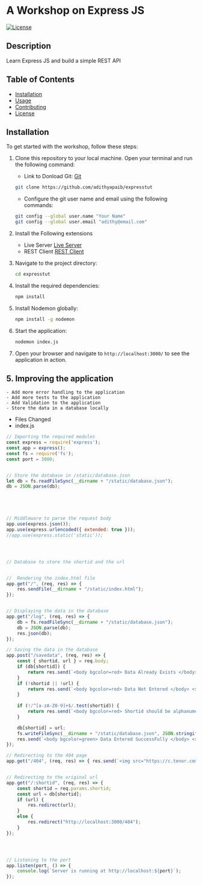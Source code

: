# A Workshop on Express JS

[![License](https://img.shields.io/badge/license-MIT-blue.svg)](https://opensource.org/licenses/MIT)

## Description

Learn Express JS and build a simple REST API



## Table of Contents

- [Installation](#installation)
- [Usage](#usage)
- [Contributing](#contributing)
- [License](#license)

## Installation

To get started with the workshop, follow these steps:

1. Clone this repository to your local machine. Open your terminal and run the following command:

    - Link to Donload Git: [Git](https://git-scm.com/downloads)

    ```bash
    git clone https://github.com/adithyapaib/expresstut
    ```
    - Configure the git user name and email using the following commands:
    ```bash
    git config --global user.name "Your Name"
    git config --global user.email "adithy@email.com"
    ```
2. Install the Following extensions 
    - Live Server
    [Live Server](https://marketplace.visualstudio.com/items?itemName=ritwickdey.LiveServer)
    - REST Client
    [REST Client](https://marketplace.visualstudio.com/items?itemName=humao.rest-client)


2. Navigate to the project directory:

    ```bash
    cd expresstut
    ```

3. Install the required dependencies:

    ```bash
    npm install
    ```

4. Install Nodemon globally:

    ```bash
    npm install -g nodemon
    ```
4. Start the application:

    ```bash
   nodemon index.js
    ```
5. Open your browser and navigate to `http://localhost:3000/` to see the application in action.


## 5. Improving the application

    - Add more error handling to the application
    - Add more tests to the application
    - Add Validation to the application
    - Store the data in a database locally


- Files Changed 
- index.js
```javascript 
// Importing the required modules
const express = require('express');
const app = express();
const fs = require('fs');
const port = 3000;


// Store the database in /static/database.json
let db = fs.readFileSync(__dirname + "/static/database.json");
db = JSON.parse(db);





// Middleware to parse the request body
app.use(express.json());
app.use(express.urlencoded({ extended: true }));
//app.use(express.static('static'));




// Database to store the shortid and the url


//  Rendering the index.html file
app.get("/", (req, res) => {
    res.sendFile(__dirname + "/static/index.html");
});


// Displaying the data in the database
app.get("/log", (req, res) => {
    db = fs.readFileSync(__dirname + "/static/database.json");
    db = JSON.parse(db);
    res.json(db);
});

// Saving the data in the database
app.post("/savedata", (req, res) => {
    const { shortid, url } = req.body;
    if (db[shortid]) {
        return res.send(`<body bgcolor=red> Data Already Exists </body> <script>setTimeout(() => {window.location.href = "/";}, 2000);</script>`);
    }
    if (!shortid || !url) {
        return res.send(`<body bgcolor=red> Data Not Entered </body> <script>setTimeout(() => {window.location.href = "/";}, 2000);</script>`);
    }
    
    if (!/^[a-zA-Z0-9]+$/.test(shortid)) {
        return res.send(`<body bgcolor=red> Shortid should be alphanumeric </body> <script>setTimeout(() => {window.location.href = "/";}, 2000);</script>`);
    }

    db[shortid] = url;
    fs.writeFileSync(__dirname + "/static/database.json", JSON.stringify(db));
    res.send(`<body bgcolor=green> Data Entered SuccessFully </body> <script>setTimeout(() => {window.location.href = "/";}, 2000);</script>`)
});

// Redirecting to the 404 page
app.get("/404", (req, res) => { res.send(`<img src="https://c.tenor.com/q2eL6vNVKf4AAAAC/tenor.gif">`); });


// Redirecting to the original url
app.get("/:shortid", (req, res) => {
    const shortid = req.params.shortid;
    const url = db[shortid];
    if (url) {
        res.redirect(url);
    }
    else {
        res.redirect("http://localhost:3000/404");
    }
});




// Listening to the port
app.listen(port, () => {
    console.log(`Server is running at http://localhost:${port}`);
});

```

